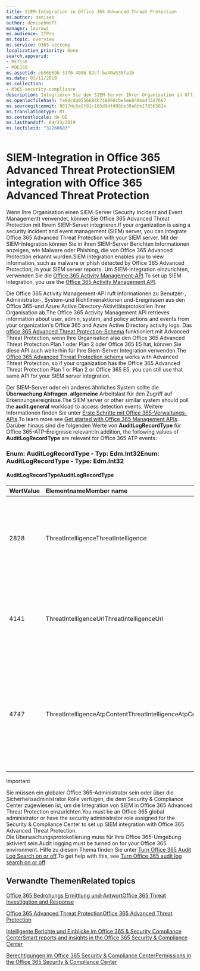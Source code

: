 ```yaml
---
title: SIEM-Integration in Office 365 Advanced Threat Protection
ms.author: deniseb
author: denisebmsft
manager: laurawi
ms.audience: ITPro
ms.topic: overview
ms.service: O365-seccomp
localization_priority: None
search.appverid:
- MET150
- MOE150
ms.assetid: eb56b69b-3170-4086-82cf-ba40a530fa1b
ms.date: 03/11/2019
ms.collection:
- M365-security-compliance
description: Integrieren Sie den SIEM-Server Ihrer Organisation in Office 365 Advanced Threat Protection und zugehörige Bedrohungs Ereignisse in die Office 365 Activity Management-API.
ms.openlocfilehash: fa9dcda0556684b748068cbe5ee848ba443d7667
ms.sourcegitcommit: 0017dc6a5f81c165d9dfd88be39a6bb17856582e
ms.translationtype: MT
ms.contentlocale: de-DE
ms.lasthandoff: 04/23/2019
ms.locfileid: "32260683"
---
```

# <a name="siem-integration-with-office-365-advanced-threat-protection"></a><span data-ttu-id="047b8-103">SIEM-Integration in Office 365 Advanced Threat Protection</span><span class="sxs-lookup"><span data-stu-id="047b8-103">SIEM integration with Office 365 Advanced Threat Protection</span></span>

<span data-ttu-id="047b8-104">Wenn Ihre Organisation einen SIEM-Server (Security Incident and Event Management) verwendet, können Sie Office 365 Advanced Threat Protection mit Ihrem SIEM-Server integrieren.</span><span class="sxs-lookup"><span data-stu-id="047b8-104">If your organization is using a security incident and event management (SIEM) server, you can integrate Office 365 Advanced Threat Protection with your SIEM server.</span></span> <span data-ttu-id="047b8-105">Mit der SIEM-Integration können Sie in ihren SIEM-Server Berichten Informationen anzeigen, wie Malware oder Phishing, die von Office 365 Advanced Protection erkannt wurden.</span><span class="sxs-lookup"><span data-stu-id="047b8-105">SIEM integration enables you to view information, such as malware or phish detected by Office 365 Advanced Protection, in your SIEM server reports.</span></span> <span data-ttu-id="047b8-106">Um SIEM-Integration einzurichten, verwenden Sie die [Office 365 Activity Management-API](https://docs.microsoft.com/office/office-365-management-api/office-365-management-activity-api-reference).</span><span class="sxs-lookup"><span data-stu-id="047b8-106">To set up SIEM integration, you use the [Office 365 Activity Management API](https://docs.microsoft.com/office/office-365-management-api/office-365-management-activity-api-reference).</span></span> 

<span data-ttu-id="047b8-107">Die Office 365 Activity Management-API ruft Informationen zu Benutzer-, Administrator-, System-und Richtlinienaktionen und-Ereignissen aus den Office 365-und Azure Active Directory-Aktivitätsprotokollen Ihrer Organisation ab.</span><span class="sxs-lookup"><span data-stu-id="047b8-107">The Office 365 Activity Management API retrieves information about user, admin, system, and policy actions and events from your organization's Office 365 and Azure Active Directory activity logs.</span></span> <span data-ttu-id="047b8-108">Das [office 365 Advanced Threat Protection-Schema](https://docs.microsoft.com/office/office-365-management-api/office-365-management-activity-api-schema#office-365-advanced-threat-protection-and-threat-intelligence-schema) funktioniert mit Advanced Threat Protection, wenn Ihre Organisation also den Office 365 Advanced Threat Protection Plan 1 oder Plan 2 oder Office 365 E5 hat, können Sie diese API auch weiterhin für Ihre Siem-Server Integration verwenden.</span><span class="sxs-lookup"><span data-stu-id="047b8-108">The [Office 365 Advanced Threat Protection schema](https://docs.microsoft.com/office/office-365-management-api/office-365-management-activity-api-schema#office-365-advanced-threat-protection-and-threat-intelligence-schema) works with Advanced Threat Protection, so if your organization has the Office 365 Advanced Threat Protection Plan 1 or Plan 2 or Office 365 E5, you can still use that same API for your SIEM server integration.</span></span> 

<span data-ttu-id="047b8-109">Der SIEM-Server oder ein anderes ähnliches System sollte die **Überwachung Abfragen. allgemeine** Arbeitslast für den Zugriff auf Erkennungsereignisse.</span><span class="sxs-lookup"><span data-stu-id="047b8-109">The SIEM server or other similar system should poll the **audit.general** workload to access detection events.</span></span> <span data-ttu-id="047b8-110">Weitere Informationen finden Sie unter [Erste Schritte mit Office 365-Verwaltungs-APIs](https://docs.microsoft.com/office/office-365-management-api/get-started-with-office-365-management-apis).</span><span class="sxs-lookup"><span data-stu-id="047b8-110">To learn more see [Get started with Office 365 Management APIs](https://docs.microsoft.com/office/office-365-management-api/get-started-with-office-365-management-apis).</span></span> <span data-ttu-id="047b8-111">Darüber hinaus sind die folgenden Werte von **AuditLogRecordType** für Office 365-ATP-Ereignisse relevant:</span><span class="sxs-lookup"><span data-stu-id="047b8-111">In addition, the following values of **AuditLogRecordType** are relevant for Office 365 ATP events:</span></span>

### <a name="enum-auditlogrecordtype---type-edmint32"></a><span data-ttu-id="047b8-112">Enum: AuditLogRecordType - Typ: Edm.Int32</span><span class="sxs-lookup"><span data-stu-id="047b8-112">Enum: AuditLogRecordType - Type: Edm.Int32</span></span>

#### <a name="auditlogrecordtype"></a><span data-ttu-id="047b8-113">AuditLogRecordType</span><span class="sxs-lookup"><span data-stu-id="047b8-113">AuditLogRecordType</span></span>

|<span data-ttu-id="047b8-114">Wert</span><span class="sxs-lookup"><span data-stu-id="047b8-114">Value</span></span>|<span data-ttu-id="047b8-115">Elementname</span><span class="sxs-lookup"><span data-stu-id="047b8-115">Member name</span></span>|<span data-ttu-id="047b8-116">Beschreibung</span><span class="sxs-lookup"><span data-stu-id="047b8-116">Description</span></span>|
|:-----|:-----|:-----|
|<span data-ttu-id="047b8-117">28</span><span class="sxs-lookup"><span data-stu-id="047b8-117">28</span></span>|<span data-ttu-id="047b8-118">ThreatIntelligence</span><span class="sxs-lookup"><span data-stu-id="047b8-118">ThreatIntelligence</span></span>|<span data-ttu-id="047b8-119">Phishing- und Schadsoftwareereignisse aus Exchange Online Protection und Office 365 Advanced Threat Protection.</span><span class="sxs-lookup"><span data-stu-id="047b8-119">Phishing and malware events from Exchange Online Protection and Office 365 Advanced Threat Protection.</span></span>|
|<span data-ttu-id="047b8-120">41</span><span class="sxs-lookup"><span data-stu-id="047b8-120">41</span></span>|<span data-ttu-id="047b8-121">ThreatIntelligenceUrl</span><span class="sxs-lookup"><span data-stu-id="047b8-121">ThreatIntelligenceUrl</span></span>|<span data-ttu-id="047b8-122">ATP-sichere Links-Zeit Block-und Block Außerkraftsetzungs Ereignisse von Office 365 Advanced Threat Protection.</span><span class="sxs-lookup"><span data-stu-id="047b8-122">ATP Safe Links time-of-block and block override events from Office 365 Advanced Threat Protection.</span></span>|
|<span data-ttu-id="047b8-123">47</span><span class="sxs-lookup"><span data-stu-id="047b8-123">47</span></span>|<span data-ttu-id="047b8-124">ThreatIntelligenceAtpContent</span><span class="sxs-lookup"><span data-stu-id="047b8-124">ThreatIntelligenceAtpContent</span></span>|<span data-ttu-id="047b8-125">Phishing-und Schadsoftware-Ereignisse für Dateien in SharePoint Online, OneDrive for Business und Microsoft Teams aus Office 365 Advanced Threat Protection.</span><span class="sxs-lookup"><span data-stu-id="047b8-125">Phishing and malware events for files in SharePoint Online, OneDrive for Business, and Microsoft Teams from Office 365 Advanced Threat Protection.</span></span>|

> [!IMPORTANT]
> <span data-ttu-id="047b8-126">Sie müssen ein globaler Office 365-Administrator sein oder über die Sicherheitsadministrator Rolle verfügen, die dem Security & Compliance Center zugewiesen ist, um die Integration von SIEM in Office 365 Advanced Threat Protection einzurichten.</span><span class="sxs-lookup"><span data-stu-id="047b8-126">You must be an Office 365 global administrator or have the security administrator role assigned for the Security & Compliance Center to set up SIEM integration with Office 365 Advanced Threat Protection.</span></span><br/><span data-ttu-id="047b8-127">Die Überwachungsprotokollierung muss für Ihre Office 365-Umgebung aktiviert sein.</span><span class="sxs-lookup"><span data-stu-id="047b8-127">Audit logging must be turned on for your Office 365 environment.</span></span> <span data-ttu-id="047b8-128">Hilfe zu diesem Thema finden Sie unter [Turn Office 365 Audit Log Search on or off](turn-audit-log-search-on-or-off.md).</span><span class="sxs-lookup"><span data-stu-id="047b8-128">To get help with this, see [Turn Office 365 audit log search on or off](turn-audit-log-search-on-or-off.md).</span></span>

## <a name="related-topics"></a><span data-ttu-id="047b8-129">Verwandte Themen</span><span class="sxs-lookup"><span data-stu-id="047b8-129">Related topics</span></span>

[<span data-ttu-id="047b8-130">Office 365 Bedrohungs Ermittlung und-Antwort</span><span class="sxs-lookup"><span data-stu-id="047b8-130">Office 365 Threat Investigation and Response</span></span>](office-365-ti.md)

[<span data-ttu-id="047b8-131">Office 365 Advanced Threat Protection</span><span class="sxs-lookup"><span data-stu-id="047b8-131">Office 365 Advanced Threat Protection</span></span>](office-365-atp.md)

[<span data-ttu-id="047b8-132">Intelligente Berichte und Einblicke im Office 365 &amp; Security Compliance Center</span><span class="sxs-lookup"><span data-stu-id="047b8-132">Smart reports and insights in the Office 365 Security &amp; Compliance Center</span></span>](reports-and-insights-in-security-and-compliance.md)
  
[<span data-ttu-id="047b8-133">Berechtigungen im Office 365 Security &amp; Compliance Center</span><span class="sxs-lookup"><span data-stu-id="047b8-133">Permissions in the Office 365 Security &amp; Compliance Center</span></span>](permissions-in-the-security-and-compliance-center.md)
  
